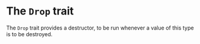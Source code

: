 # The `Drop` trait

The `Drop` trait provides a destructor, to be run whenever a value of this type
is to be destroyed.

